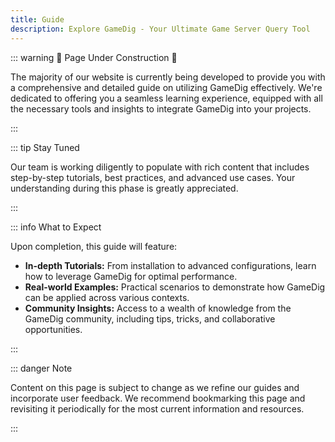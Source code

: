 ```yaml
---
title: Guide
description: Explore GameDig - Your Ultimate Game Server Query Tool
---
```


::: warning 🚧 Page Under Construction 🚧

The majority of our website is currently being developed to provide you with a
comprehensive and detailed guide on utilizing GameDig effectively. We're
dedicated to offering you a seamless learning experience, equipped with all the
necessary tools and insights to integrate GameDig into your projects.

:::

::: tip Stay Tuned

Our team is working diligently to populate with rich content that includes
step-by-step tutorials, best practices, and advanced use cases. Your
understanding during this phase is greatly appreciated.

:::

::: info What to Expect

Upon completion, this guide will feature:

- **In-depth Tutorials:** From installation to advanced configurations, learn
  how to leverage GameDig for optimal performance.
- **Real-world Examples:** Practical scenarios to demonstrate how GameDig can be
  applied across various contexts.
- **Community Insights:** Access to a wealth of knowledge from the GameDig
  community, including tips, tricks, and collaborative opportunities.

:::

::: danger Note

Content on this page is subject to change as we refine our guides and
incorporate user feedback. We recommend bookmarking this page and revisiting it
periodically for the most current information and resources.

:::
